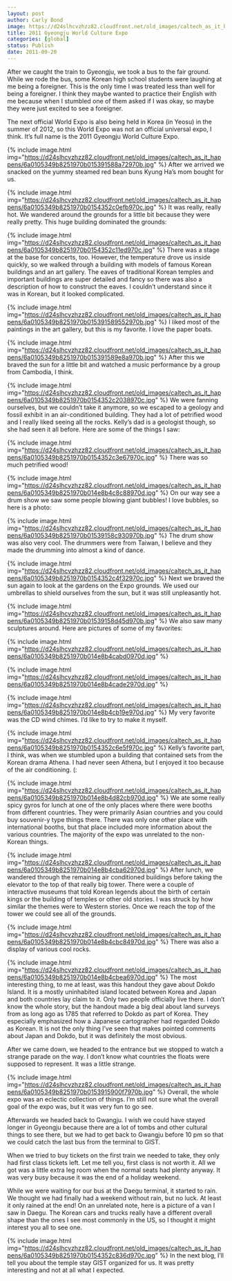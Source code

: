 ```yaml
---
layout: post
author: Carly Bond
image: https://d24slhcvzhzz82.cloudfront.net/old_images/caltech_as_it_happens/6a0105349b8251970b015391588677970b.jpg
title: 2011 Gyeongju World Culture Expo
categories: [global]
status: Publish
date: 2011-09-20
---
```


After we caught the train to Gyeongju, we took a bus to the fair ground. While we rode the bus, some Korean high school students were laughing at me being a foreigner. This is the only time I was treated less than well for being a foreigner. I think they maybe wanted to practice their English with me because when I stumbled one of them asked if I was okay, so maybe they were just excited to see a foreigner.

The next official World Expo is also being held in Korea (in Yeosu) in the summer of 2012, so this World Expo was not an official universal expo, I think. It’s full name is the 2011 Gyeongju World Culture Expo.


{% include image.html img="https://d24slhcvzhzz82.cloudfront.net/old_images/caltech_as_it_happens/6a0105349b8251970b015391588a72970b.jpg" %}
After we arrived we snacked on the yummy steamed red bean buns Kyung Ha’s mom bought for us.


{% include image.html img="https://d24slhcvzhzz82.cloudfront.net/old_images/caltech_as_it_happens/6a0105349b8251970b0154352c0efb970c.jpg" %}
It was really, really hot. We wandered around the grounds for a little bit because they were really pretty. This huge building dominated the grounds:


{% include image.html img="https://d24slhcvzhzz82.cloudfront.net/old_images/caltech_as_it_happens/6a0105349b8251970b0154352c11ed970c.jpg" %}
There was a stage at the base for concerts, too. However, the temperature drove us inside quickly, so we walked through a building with models of famous Korean buildings and an art gallery. The eaves of traditional Korean temples and important buildings are super detailed and fancy so there was also a description of how to construct the eaves. I couldn’t understand since it was in Korean, but it looked complicated.


{% include image.html img="https://d24slhcvzhzz82.cloudfront.net/old_images/caltech_as_it_happens/6a0105349b8251970b015391589552970b.jpg" %}
I liked most of the paintings in the art gallery, but this is my favorite. I love the paper boats.


{% include image.html img="https://d24slhcvzhzz82.cloudfront.net/old_images/caltech_as_it_happens/6a0105349b8251970b015391589e8a970b.jpg" %}
After this we braved the sun for a little bit and watched a music performance by a group from Cambodia, I think.


{% include image.html img="https://d24slhcvzhzz82.cloudfront.net/old_images/caltech_as_it_happens/6a0105349b8251970b0154352c2038970c.jpg" %}
We were fanning ourselves, but we couldn’t take it anymore, so we escaped to a geology and fossil exhibit in an air-conditioned building. They had a lot of petrified wood and I really liked seeing all the rocks. Kelly’s dad is a geologist though, so she had seen it all before. Here are some of the things I saw:


{% include image.html img="https://d24slhcvzhzz82.cloudfront.net/old_images/caltech_as_it_happens/6a0105349b8251970b0154352c3e67970c.jpg" %}
There was so much petrified wood!


{% include image.html img="https://d24slhcvzhzz82.cloudfront.net/old_images/caltech_as_it_happens/6a0105349b8251970b014e8b4c8c88970d.jpg" %}
On our way see a drum show we saw some people blowing giant bubbles! I love bubbles, so here is a photo:


{% include image.html img="https://d24slhcvzhzz82.cloudfront.net/old_images/caltech_as_it_happens/6a0105349b8251970b01539158c930970b.jpg" %}
The drum show was also very cool. The drummers were from Taiwan, I believe and they made the drumming into almost a kind of dance.


{% include image.html img="https://d24slhcvzhzz82.cloudfront.net/old_images/caltech_as_it_happens/6a0105349b8251970b0154352c4f32970c.jpg" %}
Next we braved the sun again to look at the gardens on the Expo grounds. We used our umbrellas to shield ourselves from the sun, but it was still unpleasantly hot.


{% include image.html img="https://d24slhcvzhzz82.cloudfront.net/old_images/caltech_as_it_happens/6a0105349b8251970b01539158d45d970b.jpg" %}
We also saw many sculptures around. Here are pictures of some of my favorites:


{% include image.html img="https://d24slhcvzhzz82.cloudfront.net/old_images/caltech_as_it_happens/6a0105349b8251970b014e8b4cabd0970d.jpg" %}

{% include image.html img="https://d24slhcvzhzz82.cloudfront.net/old_images/caltech_as_it_happens/6a0105349b8251970b014e8b4cade2970d.jpg" %}

{% include image.html img="https://d24slhcvzhzz82.cloudfront.net/old_images/caltech_as_it_happens/6a0105349b8251970b014e8b4cb19e970d.jpg" %}
My very favorite was the CD wind chimes. I’d like to try to make it myself.


{% include image.html img="https://d24slhcvzhzz82.cloudfront.net/old_images/caltech_as_it_happens/6a0105349b8251970b0154352c6e5f970c.jpg" %}
Kelly’s favorite part, I think, was when we stumbled upon a building that contained sets from the Korean drama Athena. I had never seen Athena, but I enjoyed it too because of the air conditioning. (:


{% include image.html img="https://d24slhcvzhzz82.cloudfront.net/old_images/caltech_as_it_happens/6a0105349b8251970b014e8b4d82cb970d.jpg" %}
We ate some really spicy gyros for lunch at one of the only places where there were booths from different countries. They were primarily Asian countries and you could buy souvenir-y type things there. There was only one other place with international booths, but that place included more information about the various countries. The majority of the expo was unrelated to the non-Korean things.


{% include image.html img="https://d24slhcvzhzz82.cloudfront.net/old_images/caltech_as_it_happens/6a0105349b8251970b014e8b4cba62970d.jpg" %}
After lunch, we wandered through the remaining air conditioned buildings before taking the elevator to the top of that really big tower. There were a couple of interactive museums that told Korean legends about the birth of certain kings or the building of temples or other old stories. I was struck by how similar the themes were to Western stories. Once we reach the top of the tower we could see all of the grounds.


{% include image.html img="https://d24slhcvzhzz82.cloudfront.net/old_images/caltech_as_it_happens/6a0105349b8251970b014e8b4cbc84970d.jpg" %}
There was also a display of various cool rocks.


{% include image.html img="https://d24slhcvzhzz82.cloudfront.net/old_images/caltech_as_it_happens/6a0105349b8251970b014e8b4cbea6970d.jpg" %}
The most interesting thing, to me at least, was this handout they gave about Dokdo Island. It is a mostly uninhabited island located between Korea and Japan and both countries lay claim to it. Only two people officially live there. I don’t know the whole story, but the handout made a big deal about land surveys from as long ago as 1785 that referred to Dokdo as part of Korea. They especially emphasized how a Japanese cartographer had regarded Dokdo as Korean. It is not the only thing I’ve seen that makes pointed comments about Japan and Dokdo, but it was definitely the most obvious.

After we came down, we headed to the entrance but we stopped to watch a strange parade on the way. I don’t know what countries the floats were supposed to represent. It was a little strange.


{% include image.html img="https://d24slhcvzhzz82.cloudfront.net/old_images/caltech_as_it_happens/6a0105349b8251970b0153915900f7970b.jpg" %}
Overall, the whole expo was an eclectic collection of things. I’m still not sure what the overall goal of the expo was, but it was very fun to go see.

Afterwards we headed back to Gwangju. I wish we could have stayed longer in Gyeongju because there are a lot of tombs and other cultural things to see there, but we had to get back to Gwangju before 10 pm so that we could catch the last bus from the terminal to GIST.

When we tried to buy tickets on the first train we needed to take, they only had first class tickets left. Let me tell you, first class is not worth it. All we got was a little extra leg room when the normal seats had plenty anyway. It was very busy because it was the end of a holiday weekend.

While we were waiting for our bus at the Daegu terminal, it started to rain. We thought we had finally had a weekend without rain, but no luck. At least it only rained at the end!
On an unrelated note, here is a picture of a van I saw in Daegu. The Korean cars and trucks really have a different overall shape than the ones I see most commonly in the US, so I thought it might interest you all to see one.


{% include image.html img="https://d24slhcvzhzz82.cloudfront.net/old_images/caltech_as_it_happens/6a0105349b8251970b0154352c836d970c.jpg" %}
In the next blog, I’ll tell you about the temple stay GIST organized for us. It was pretty interesting and not at all what I expected.

